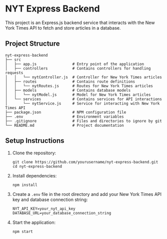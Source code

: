 # NYT Express Backend

This project is an Express.js backend service that interacts with the New York Times API to fetch and store articles in a database.

## Project Structure

```
nyt-express-backend
├── src
│   ├── app.js                # Entry point of the application
│   ├── controllers           # Contains controllers for handling requests
│   │   └── nytController.js  # Controller for New York Times articles
│   ├── routes                # Contains route definitions
│   │   └── nytRoutes.js      # Routes for New York Times articles
│   ├── models                # Contains database models
│   │   └── nytModel.js       # Model for New York Times articles
│   └── services              # Contains services for API interactions
│       └── nytService.js     # Service for interacting with New York Times API
├── package.json              # NPM configuration file
├── .env                      # Environment variables
├── .gitignore                # Files and directories to ignore by git
└── README.md                 # Project documentation
```

## Setup Instructions

1. Clone the repository:
   ```
   git clone https://github.com/yourusername/nyt-express-backend.git
   cd nyt-express-backend
   ```

2. Install dependencies:
   ```
   npm install
   ```

3. Create a `.env` file in the root directory and add your New York Times API key and database connection string:
   ```
   NYT_API_KEY=your_nyt_api_key
   DATABASE_URL=your_database_connection_string
   ```

4. Start the application:
   ```
   npm start
   ```
